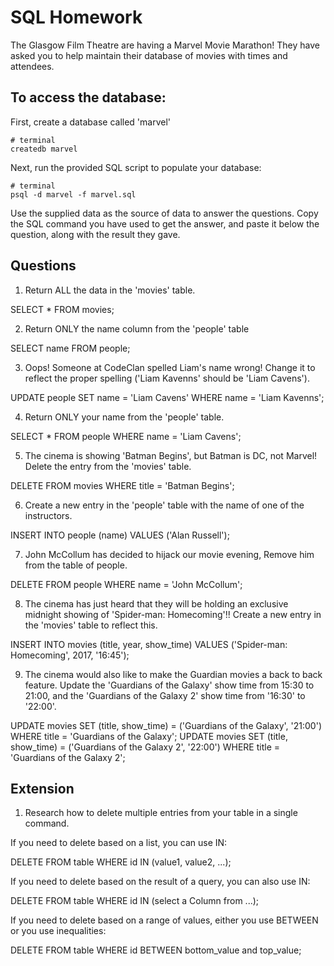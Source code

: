 # SQL Homework

The Glasgow Film Theatre are having a Marvel Movie Marathon! They have asked you to help maintain their database of movies with times and attendees.

## To access the database:

First, create a database called 'marvel'
```
# terminal
createdb marvel
```

Next, run the provided SQL script to populate your database:
```
# terminal
psql -d marvel -f marvel.sql
```

Use the supplied data as the source of data to answer the questions.  Copy the SQL command you have used to get the answer, and paste it below the question, along with the result they gave.

## Questions

1. Return ALL the data in the 'movies' table.

SELECT * FROM movies;

2. Return ONLY the name column from the 'people' table

SELECT name FROM people;

3. Oops! Someone at CodeClan spelled Liam's name wrong! Change it to reflect the proper spelling ('Liam Kavenns' should be 'Liam Cavens').

UPDATE people SET name = 'Liam Cavens' WHERE name = 'Liam Kavenns';

4. Return ONLY your name from the 'people' table.

SELECT * FROM people WHERE name = 'Liam Cavens';

5. The cinema is showing 'Batman Begins', but Batman is DC, not Marvel! Delete the entry from the 'movies' table.

DELETE FROM movies WHERE title = 'Batman Begins';

6. Create a new entry in the 'people' table with the name of one of the instructors.

INSERT INTO people (name) VALUES ('Alan Russell');

7. John McCollum has decided to hijack our movie evening, Remove him from the table of people.

DELETE FROM people WHERE name = 'John McCollum';

8. The cinema has just heard that they will be holding an exclusive midnight showing of 'Spider-man: Homecoming'!! Create a new entry in the 'movies' table to reflect this.

INSERT INTO movies (title, year, show_time) VALUES ('Spider-man: Homecoming', 2017, '16:45');

9. The cinema would also like to make the Guardian movies a back to back feature. Update the 'Guardians of the Galaxy' show time from 15:30 to 21:00, and the 'Guardians of the Galaxy 2' show time from '16:30' to '22:00'.

UPDATE movies SET (title, show_time) = ('Guardians of the Galaxy', '21:00') WHERE title = 'Guardians of the Galaxy';
UPDATE movies SET (title, show_time) = ('Guardians of the Galaxy 2', '22:00') WHERE title = 'Guardians of the Galaxy 2';

## Extension

1. Research how to delete multiple entries from your table in a single command.

If you need to delete based on a list, you can use IN:

DELETE FROM  table WHERE id IN (value1, value2, ...);


If you need to delete based on the result of a query, you can also use IN:

DELETE FROM table WHERE id IN (select a Column from ...);

If you need to delete based on a range of values, either you use BETWEEN or you use inequalities:

DELETE FROM table WHERE id BETWEEN bottom_value and top_value;
